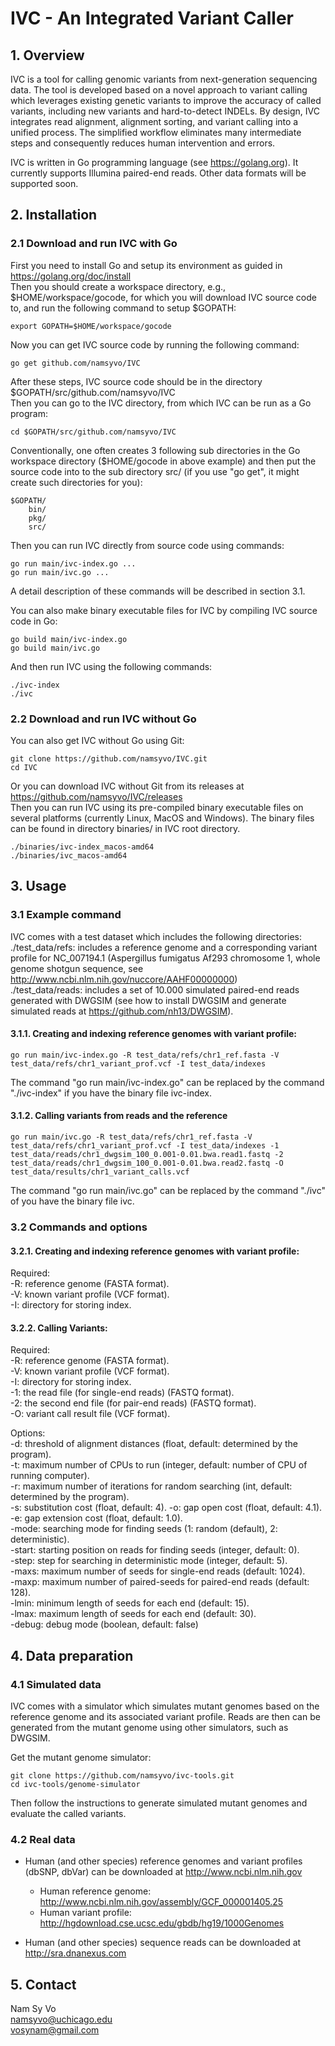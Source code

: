 # IVC - An Integrated Variant Caller


## 1. Overview

IVC is a tool for calling genomic variants from next-generation sequencing data. The tool is developed based on a novel approach to variant calling which leverages existing genetic variants to improve the accuracy of called variants, including new variants and hard-to-detect INDELs. By design, IVC integrates read alignment, alignment sorting, and variant calling into a unified process. The simplified workflow eliminates many intermediate steps and consequently reduces human intervention and errors.

IVC is written in Go programming language (see https://golang.org). It currently supports Illumina paired-end reads. Other data formats will be supported soon.


## 2. Installation

### 2.1 Download and run IVC with Go
First you need to install Go and setup its environment as guided in https://golang.org/doc/install   
Then you should create a workspace directory, e.g., $HOME/workspace/gocode, for which you will download IVC source code to, and run the following command to setup $GOPATH:   
```
export GOPATH=$HOME/workspace/gocode
```
Now you can get IVC source code by running the following command:   
```
go get github.com/namsyvo/IVC
```
After these steps, IVC source code should be in the directory $GOPATH/src/github.com/namsyvo/IVC   
Then you can go to the IVC directory, from which IVC can be run as a Go program:   
```
cd $GOPATH/src/github.com/namsyvo/IVC
```
Conventionally, one often creates 3 following sub directories in the Go workspace directory ($HOME/gocode in above example) and then put the source code into to the sub directory src/ (if you use "go get", it might create such directories for you):   
```
$GOPATH/   
    bin/   
    pkg/   
    src/
```

Then you can run IVC directly from source code using commands:   
```
go run main/ivc-index.go ...
go run main/ivc.go ...
```

A detail description of these commands will be described in section 3.1.

You can also make binary executable files for IVC by compiling IVC source code in Go:   
```
go build main/ivc-index.go 
go build main/ivc.go
```
And then run IVC using the following commands:   
```
./ivc-index
./ivc
```

### 2.2 Download and run IVC without Go
You can also get IVC without Go using Git:   
```
git clone https://github.com/namsyvo/IVC.git
cd IVC
```
Or you can download IVC without Git from its releases at https://github.com/namsyvo/IVC/releases   
Then you can run IVC using its pre-compiled binary executable files on several platforms (currently Linux, MacOS and Windows). The binary files can be found in directory binaries/ in IVC root directory.   
```
./binaries/ivc-index_macos-amd64
./binaries/ivc_macos-amd64
```

## 3. Usage

### 3.1 Example command
IVC comes with a test dataset which includes the following directories:   
./test_data/refs: includes a reference genome and a corresponding variant profile for NC_007194.1 (Aspergillus fumigatus Af293 chromosome 1, whole genome shotgun sequence, see http://www.ncbi.nlm.nih.gov/nuccore/AAHF00000000)   
./test_data/reads: includes a set of 10.000 simulated paired-end reads generated with DWGSIM (see how to install DWGSIM and generate simulated reads at https://github.com/nh13/DWGSIM).

#### 3.1.1. Creating and indexing reference genomes with variant profile:
```
go run main/ivc-index.go -R test_data/refs/chr1_ref.fasta -V test_data/refs/chr1_variant_prof.vcf -I test_data/indexes
```
The command "go run main/ivc-index.go" can be replaced by the command "./ivc-index" if you have the binary file ivc-index.

#### 3.1.2. Calling variants from reads and the reference
```
go run main/ivc.go -R test_data/refs/chr1_ref.fasta -V test_data/refs/chr1_variant_prof.vcf -I test_data/indexes -1 test_data/reads/chr1_dwgsim_100_0.001-0.01.bwa.read1.fastq -2 test_data/reads/chr1_dwgsim_100_0.001-0.01.bwa.read2.fastq -O test_data/results/chr1_variant_calls.vcf
```
The command "go run main/ivc.go" can be replaced by the command "./ivc" of you have the binary file ivc.

### 3.2 Commands and options

#### 3.2.1. Creating and indexing reference genomes with variant profile:
Required:   
	-R: reference genome (FASTA format).  
	-V: known variant profile (VCF format).  
	-I: directory for storing index.

#### 3.2.2. Calling Variants:
Required:   
	-R: reference genome (FASTA format).  
	-V: known variant profile (VCF format).  
	-I: directory for storing index.  
	-1: the read file (for single-end reads) (FASTQ format).  
	-2: the second end file (for pair-end reads) (FASTQ format).  
	-O: variant call result file (VCF format).  

Options:   
	-d: threshold of alignment distances (float, default: determined by the program).  
	-t: maximum number of CPUs to run (integer, default: number of CPU of running computer).  
	-r: maximum number of iterations for random searching (int, default: determined by the program).  
	-s: substitution cost (float, default: 4). 
	-o: gap open cost (float, default: 4.1).   
	-e: gap extension cost (float, default: 1.0).   
	-mode: searching mode for finding seeds (1: random (default), 2: deterministic).  
	-start: starting position on reads for finding seeds (integer, default: 0).  
	-step: step for searching in deterministic mode (integer, default: 5).  
	-maxs: maximum number of seeds for single-end reads (default: 1024).  
	-maxp: maximum number of paired-seeds for paired-end reads (default: 128).  
	-lmin: minimum length of seeds for each end (default: 15).  
	-lmax: maximum length of seeds for each end (default: 30).  
	-debug: debug mode (boolean, default: false)

## 4. Data preparation

### 4.1 Simulated data
IVC comes with a simulator which simulates mutant genomes based on the reference genome and its associated variant profile. Reads are then can be generated from the mutant genome using other simulators, such as DWGSIM.

Get the mutant genome simulator:   
```
git clone https://github.com/namsyvo/ivc-tools.git
cd ivc-tools/genome-simulator
```
Then follow the instructions to generate simulated mutant genomes and evaluate the called variants.


### 4.2 Real data
* Human (and other species) reference genomes and variant profiles (dbSNP, dbVar) can be downloaded at http://www.ncbi.nlm.nih.gov   
	* Human reference genome: http://www.ncbi.nlm.nih.gov/assembly/GCF_000001405.25   
	* Human variant profile: http://hgdownload.cse.ucsc.edu/gbdb/hg19/1000Genomes   

* Human (and other species) sequence reads can be downloaded at http://sra.dnanexus.com


## 5. Contact

Nam Sy Vo   
namsyvo@uchicago.edu   
vosynam@gmail.com